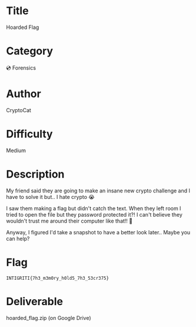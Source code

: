 # Title

Hoarded Flag

# Category

💿 Forensics

# Author

CryptoCat

# Difficulty

Medium

# Description

My friend said they are going to make an insane new crypto challenge and I have to solve it but.. I hate crypto 😭

I saw them making a flag but didn't catch the text. When they left room I tried to open the file but they password protected it?! I can't believe they wouldn't trust me around their computer like that!! 😤

Anyway, I figured I'd take a snapshot to have a better look later.. Maybe you can help?

# Flag

`INTIGRITI{7h3_m3m0ry_h0ld5_7h3_53cr375}`

# Deliverable

hoarded_flag.zip (on Google Drive)
